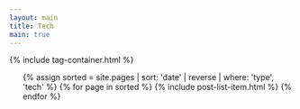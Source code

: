 ```yaml
---
layout: main
title: Tech
main: true
---
```


<div class="loading-animation">

{% include tag-container.html %}

<ul class="catalogue">
{% assign sorted = site.pages | sort: 'date' | reverse | where: 'type', 'tech' %}
{% for page in sorted %}
{% include post-list-item.html %}
{% endfor %}
</ul>
</div>